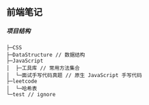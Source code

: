## 前端笔记

##### 项目结构
```tree
├─CSS
├─DataStructure // 数据结构
├─JavaScript
│  ├─工具库 // 常用方法集合
│  └─面试手写代码真题 // 原生 JavaScript 手写代码
├─leetcode
│  └─哈希表
└─test // ignore
```
